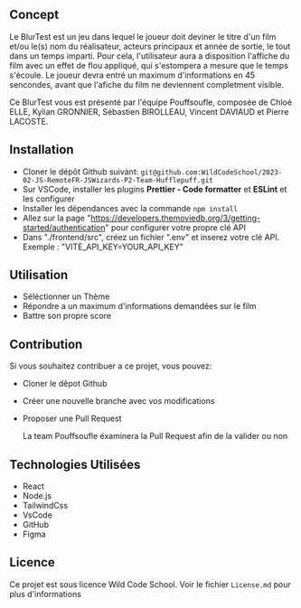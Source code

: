 ## Concept

Le BlurTest est un jeu dans lequel le joueur doit deviner le titre d'un film et/ou le(s) nom du réalisateur, acteurs principaux et année de sortie, le tout dans un temps imparti.
Pour cela, l'utilisateur aura a disposition l'affiche du film avec un effet de flou appliqué, qui s'estompera a mesure que le temps s'écoule. Le joueur devra entré un maximum
d'informations en 45 sencondes, avant que l'afiche du film ne deviennent completment visible.

Ce BlurTest vous est présenté par l'équipe Pouffsoufle, composée de Chloé ELLE, Kylian GRONNIER, Sébastien BIROLLEAU, Vincent DAVIAUD et Pierre LACOSTE.

## Installation

- Cloner le dépôt Github suivant: `git@github.com:WildCodeSchool/2023-02-JS-RemoteFR-JSWizards-P2-Team-Hufflepuff.git`
- Sur VSCode, installer les plugins **Prettier - Code formatter** et **ESLint** et les configurer
- Installer les dépendances avec la commande `npm install`
- Allez sur la page "https://developers.themoviedb.org/3/getting-started/authentication" pour configurer votre propre clé API
- Dans "./frontend/src", créez un fichier ".env" et inserez votre clé API. Exemple : "VITE_API_KEY=YOUR_API_KEY"

## Utilisation

- Séléctionner un Thème
- Répondre a un maximum d'informations demandées sur le film
- Battre son propre score

## Contribution

Si vous souhaitez contribuer a ce projet, vous pouvez:

- Cloner le dêpot Github
- Créer une nouvelle branche avec vos modifications
- Proposer une Pull Request

  La team Pouffsoufle éxaminera la Pull Request afin de la valider ou non

## Technologies Utilisées

- React
- Node.js
- TailwindCss
- VsCode
- GitHub
- Figma

## Licence

Ce projet est sous licence Wild Code School. Voir le fichier `License.md` pour plus d'informations
